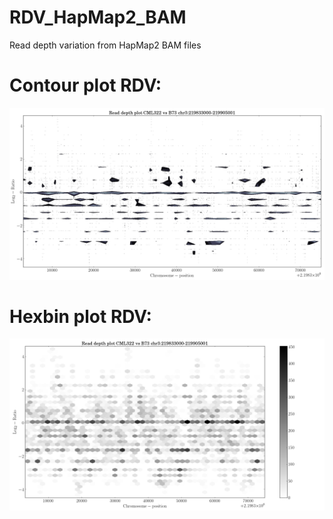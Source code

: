 RDV_HapMap2_BAM
===============

Read depth variation from HapMap2 BAM files

Contour plot RDV:
================================================
![alt tag](https://github.com/ffrancis/RDV_HapMap2_BAM/blob/master/cov_CML322vsB73_chr3_219833000-219905001_08052014.png)

Hexbin plot RDV:
================================================
![alt tag](https://github.com/ffrancis/RDV_HapMap2_BAM/blob/master/cov_CML322vsB73_chr3_219833000-219905001_08052014_hexbin.png)
